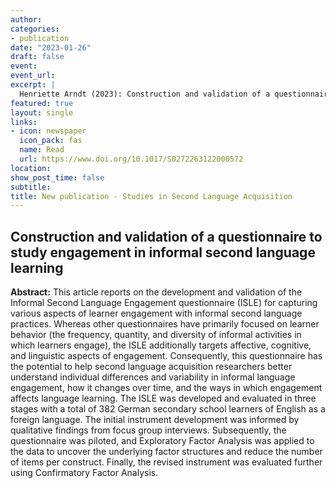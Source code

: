 ```yaml
---
author:
categories:
- publication
date: "2023-01-26"
draft: false
event:
event_url:
excerpt: | 
  Henriette Arndt (2023): Construction and validation of a questionnaire to study engagement in informal second language learning. Studies in Second Language Acquisition.
featured: true
layout: single
links:
- icon: newspaper
  icon_pack: fas
  name: Read
  url: https://www.doi.org/10.1017/S0272263122000572
location:
show_post_time: false
subtitle:
title: New publication - Studies in Second Language Acquisition
---
```


## Construction and validation of a questionnaire to study engagement in informal second language learning
**Abstract:** This article reports on the development and validation of the Informal Second Language Engagement questionnaire (ISLE) for capturing various aspects of learner engagement with informal second language practices. Whereas other questionnaires have primarily focused on learner behavior (the frequency, quantity, and diversity of informal activities in which learners engage), the ISLE additionally targets affective, cognitive, and linguistic aspects of engagement. Consequently, this questionnaire has the potential to help second language acquisition researchers better understand individual differences and variability in informal language engagement, how it changes over time, and the ways in which engagement affects language learning. The ISLE was developed and evaluated in three stages with a total of 382 German secondary school learners of English as a foreign language. The initial instrument development was informed by qualitative findings from focus group interviews. Subsequently, the questionnaire was piloted, and Exploratory Factor Analysis was applied to the data to uncover the underlying factor structures and reduce the number of items per construct. Finally, the revised instrument was evaluated further using Confirmatory Factor Analysis.